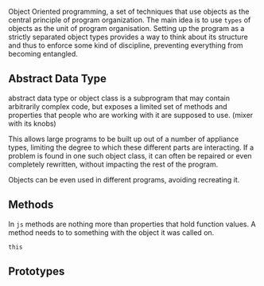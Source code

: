 Object Oriented programming, a set of techniques that use objects as the central principle of program organization.
The main idea is to use `types` of objects as the unit of program organisation.
Setting up the program as a strictly separated object types provides a way to think about its structure and thus to enforce some kind of discipline, preventing everything from becoming entangled.

## Abstract Data Type

abstract data type or object class is a subprogram that may contain arbitrarily complex code, but exposes a limited set of methods and properties that people who are working with it are supposed to use. (mixer with its knobs)

This allows large programs to be built up out of a number of appliance types, limiting the degree to which these different parts are interacting.
If a problem is found in one such object class, it can often be repaired or even completely rewritten, without impacting the rest of the program.

Objects can be even used in different programs, avoiding recreating it.

## Methods

In `js` methods are nothing more than properties that hold function values.
A method needs to to something with the object it was called on.

`this` 


## Prototypes

